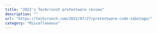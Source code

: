 ```yaml
---
title: "2022's Techcrunch protestware review"
description: ""
url: "https://techcrunch.com/2022/07/27/protestware-code-sabotage/"
category: "Miscellaneous"
---
```

